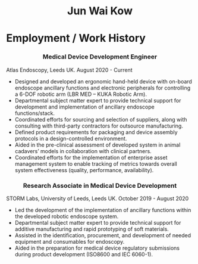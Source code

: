 
<!--

### Hi there 👋

**jiredo/jiredo** is a ✨ _special_ ✨ repository because its `README.md` (this file) appears on your GitHub profile.

Here are some ideas to get you started:

- 🔭 I’m currently working on a Medical Regulations within a spin-off company on Colorectal Endoscopes
- 🌱 I’m currently learning and finding my way back into the Robotics in industry route as oppose to my PhD.
- 👯 I’m looking to collaborate on 

- 💬 Ask me about ...
- 📫 How to reach me: ...

- ⚡ Fun fact: ...




<h1 align="Center">
<img src="https://www.stormlabuk.com/wp-content/uploads/2021/05/Jun.jpg" style="width:100px height:"100px" alt="Avatar" />
<br />
</h1>


-->

<!-- Revised version for Github Display for Profile 
Last updated: 8th Oct-2022
-->

<!--
# Content
<table>
    <tr>
        <th>Intro</th>
        <th></th>
    </tr>    
-->

<!-- # Intro -->
<div align="Center"> 
    <h1> Jun Wai Kow </h1>     
</div>


# Employment / Work History

<div>
    <!--Medical Device Develoment Engineer -->
    <h3 align="Center"> Medical Device Development Engineer </h3>
    Atlas Endoscopy, Leeds UK.   August 2020 - Current
    <ul>
        <li> Designed and developed an ergonomic hand-held device with on-board endoscope ancillary functions and electronic peripherals for controlling a 6-DOF robotic arm (LBR MED – KUKA Robotic Arm). </li>
        <li> Departmental subject matter expert to provide technical support for development and implementation of ancillary endoscope functions/stack. </li>
        <li> Coordinated efforts for sourcing and selection of suppliers, along with consulting with third-party contractors for outsource manufacturing. </li>
        <li> Defined product requirements for packaging and device assembly protocols in a design-controlled environment. </li>
        <li> Aided in the pre-clinical assessment of developed system in animal cadavers’ models in collaboration with clinical partners. </li>
        <li> Coordinated efforts for the implementation of enterprise asset management system to enable tracking of metrics towards overall system effectiveness (quality, performance, availability). </li>
    </ul> 
    <!--Research Associate -->
    <h3 align="Center"> Research Associate in Medical Device Development </h3>
    STORM Labs, University of Leeds, Leeds UK.   October 2019 - August 2020
    <ul>
        <li> Led the development of the implementation of ancillary functions within the developed robotic endoscope system. </li>
        <li> Departmental subject matter expert to provide technical support for additive manufacturing and rapid prototyping of soft materials. </li>
        <li> Assisted in the identification, procurement, and development of needed equipment and consumables for endoscopy. </li>
        <li> Aided in the preparation for medical device regulatory submissions during product development (ISO8600 and IEC 6060-1). </li>
    </ul>
    










